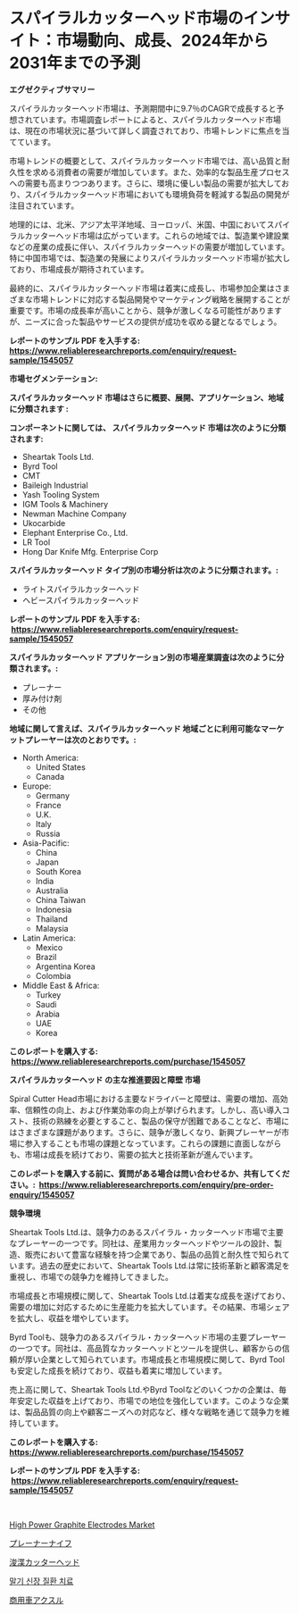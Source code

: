 <p><h1>スパイラルカッターヘッド市場のインサイト：市場動向、成長、2024年から2031年までの予測</h1></p><p><strong>エグゼクティブサマリー</strong></p>
<p><p>スパイラルカッターヘッド市場は、予測期間中に9.7％のCAGRで成長すると予想されています。市場調査レポートによると、スパイラルカッターヘッド市場は、現在の市場状況に基づいて詳しく調査されており、市場トレンドに焦点を当てています。</p><p>市場トレンドの概要として、スパイラルカッターヘッド市場では、高い品質と耐久性を求める消費者の需要が増加しています。また、効率的な製品生産プロセスへの需要も高まりつつあります。さらに、環境に優しい製品の需要が拡大しており、スパイラルカッターヘッド市場においても環境負荷を軽減する製品の開発が注目されています。</p><p>地理的には、北米、アジア太平洋地域、ヨーロッパ、米国、中国においてスパイラルカッターヘッド市場は広がっています。これらの地域では、製造業や建設業などの産業の成長に伴い、スパイラルカッターヘッドの需要が増加しています。特に中国市場では、製造業の発展によりスパイラルカッターヘッド市場が拡大しており、市場成長が期待されています。</p><p>最終的に、スパイラルカッターヘッド市場は着実に成長し、市場参加企業はさまざまな市場トレンドに対応する製品開発やマーケティング戦略を展開することが重要です。市場の成長率が高いことから、競争が激しくなる可能性がありますが、ニーズに合った製品やサービスの提供が成功を収める鍵となるでしょう。</p></p>
<p><strong>レポートのサンプル PDF を入手する: <a href="https://www.reliableresearchreports.com/enquiry/request-sample/1545057">https://www.reliableresearchreports.com/enquiry/request-sample/1545057</a></strong></p>
<p><strong>市場セグメンテーション:</strong></p>
<p><strong> スパイラルカッターヘッド 市場はさらに概要、展開、アプリケーション、地域に分類されます :</strong></p>
<p><strong>コンポーネントに関しては、 スパイラルカッターヘッド 市場は次のように分類されます: &nbsp;</strong></p>
<p><ul><li>Sheartak Tools Ltd.</li><li>Byrd Tool</li><li>CMT</li><li>Baileigh Industrial</li><li>Yash Tooling System</li><li>IGM Tools & Machinery</li><li>Newman Machine Company</li><li>Ukocarbide</li><li>Elephant Enterprise Co., Ltd.</li><li>LR Tool</li><li>Hong Dar Knife Mfg. Enterprise Corp</li></ul></p>
<p><strong> スパイラルカッターヘッド タイプ別の市場分析は次のように分類されます。:</strong></p>
<p><ul><li>ライトスパイラルカッターヘッド</li><li>ヘビースパイラルカッターヘッド</li></ul></p>
<p><strong>レポートのサンプル PDF を入手する: &nbsp;<a href="https://www.reliableresearchreports.com/enquiry/request-sample/1545057">https://www.reliableresearchreports.com/enquiry/request-sample/1545057</a></strong></p>
<p><strong> スパイラルカッターヘッド アプリケーション別の市場産業調査は次のように分類されます。:</strong></p>
<p><ul><li>プレーナー</li><li>厚み付け剤</li><li>その他</li></ul></p>
<p><strong>地域に関して言えば、スパイラルカッターヘッド 地域ごとに利用可能なマーケットプレーヤーは次のとおりです。:</strong></p>
<p><ul>
    <li>
        North America:
        <ul>
            <li>United States</li>
            <li>Canada</li>
        </ul>
    </li>
    <li>
        Europe:
        <ul>
            <li>Germany</li>
            <li>France</li>
            <li>U.K.</li>
            <li>Italy</li>
            <li>Russia</li>
        </ul>
    </li>
    <li>
        Asia-Pacific:
        <ul>
            <li>China</li>
            <li>Japan</li>
            <li>South Korea</li>
            <li>India</li>
            <li>Australia</li>
            <li>China Taiwan</li>
            <li>Indonesia</li>
            <li>Thailand</li>
            <li>Malaysia</li>
        </ul>
    </li>
    <li>
        Latin America:
        <ul>
            <li>Mexico</li>
            <li>Brazil</li>
            <li>Argentina Korea</li>
            <li>Colombia</li>
        </ul>
    </li>
    <li>
        Middle East & Africa:
        <ul>
            <li>Turkey</li>
            <li>Saudi</li>
            <li>Arabia</li>
            <li>UAE</li>
            <li>Korea</li>
        </ul>
    </li>
    </ul></p>
<p><strong>このレポートを購入する: &nbsp;<a href="https://www.reliableresearchreports.com/purchase/1545057">https://www.reliableresearchreports.com/purchase/1545057</a></strong></p>
<p><strong>スパイラルカッターヘッド の主な推進要因と障壁 市場</strong></p>
<p><p>Spiral Cutter Head市場における主要なドライバーと障壁は、需要の増加、高効率、信頼性の向上、および作業効率の向上が挙げられます。しかし、高い導入コスト、技術の熟練を必要とすること、製品の保守が困難であることなど、市場にはさまざまな課題があります。さらに、競争が激しくなり、新興プレーヤーが市場に参入することも市場の課題となっています。これらの課題に直面しながらも、市場は成長を続けており、需要の拡大と技術革新が進んでいます。</p></p>
<p><strong>このレポートを購入する前に、質問がある場合は問い合わせるか、共有してください。:&nbsp; <a href="https://www.reliableresearchreports.com/enquiry/pre-order-enquiry/1545057">https://www.reliableresearchreports.com/enquiry/pre-order-enquiry/1545057</a></strong></p>
<p><strong>競争環境</strong></p>
<p><p>Sheartak Tools Ltd.は、競争力のあるスパイラル・カッターヘッド市場で主要なプレーヤーの一つです。同社は、産業用カッターヘッドやツールの設計、製造、販売において豊富な経験を持つ企業であり、製品の品質と耐久性で知られています。過去の歴史において、Sheartak Tools Ltd.は常に技術革新と顧客満足を重視し、市場での競争力を維持してきました。</p><p>市場成長と市場規模に関して、Sheartak Tools Ltd.は着実な成長を遂げており、需要の増加に対応するために生産能力を拡大しています。その結果、市場シェアを拡大し、収益を増やしています。</p><p>Byrd Toolも、競争力のあるスパイラル・カッターヘッド市場の主要プレーヤーの一つです。同社は、高品質なカッターヘッドとツールを提供し、顧客からの信頼が厚い企業として知られています。市場成長と市場規模に関して、Byrd Toolも安定した成長を続けており、収益も着実に増加しています。</p><p>売上高に関して、Sheartak Tools Ltd.やByrd Toolなどのいくつかの企業は、毎年安定した収益を上げており、市場での地位を強化しています。このような企業は、製品品質の向上や顧客ニーズへの対応など、様々な戦略を通じて競争力を維持しています。</p></p>
<p><strong>このレポートを購入する: &nbsp; <a href="https://www.reliableresearchreports.com/purchase/1545057">https://www.reliableresearchreports.com/purchase/1545057</a></strong></p>
<p><strong>レポートのサンプル PDF を入手する: &nbsp;<a href="https://www.reliableresearchreports.com/enquiry/request-sample/1545057">https://www.reliableresearchreports.com/enquiry/request-sample/1545057</a></strong><strong></strong></p>
<p>&nbsp;</p>
<p><p><a href="https://boundless-drawbridge-702.notion.site/High-Power-Graphite-Electrodes-Market-Research-Report-Forecasted-for-Period-from-2024-2031-by-Mar-8c76482471954b8e9db6fe05d461dca0">High Power Graphite Electrodes Market</a></p><p><a href="https://github.com/LeanneBruen2023/Market-Research-Report-List-1/blob/main/859836513861.md">プレーナーナイフ</a></p><p><a href="https://github.com/cnnriuez22368/Market-Research-Report-List-1/blob/main/610513613860.md">浚渫カッターヘッド</a></p><p><a href="https://github.com/Skyleitney456456/Market-Research-Report-List-1/blob/main/772484512841.md">말기 신장 질환 치료</a></p><p><a href="https://medium.com/@susanjprice2023/%E5%95%86%E7%94%A8%E8%BB%8A%E3%81%AE%E3%82%A2%E3%82%AF%E3%82%B9%E3%83%AB%E5%B8%82%E5%A0%B4-%E5%B8%82%E5%A0%B4cagr-%E5%B8%82%E5%A0%B4%E3%83%88%E3%83%AC%E3%83%B3%E3%83%89-%E6%88%90%E9%95%B7%E6%88%A6%E7%95%A5%E3%81%AB%E9%96%A2%E3%81%99%E3%82%8Binsights-60e6f6e4ec57">商用車アクスル</a></p></p>